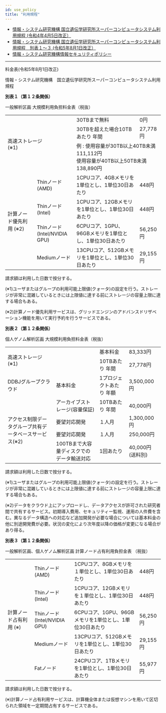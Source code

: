 ```yaml
---
id: use_policy
title: "利用規程"
---
```



- [情報・システム研究機構 国立遺伝学研究所スーパーコンピュータシステム利用規程 (令和4年4月5日改正）](/pdf/nigsc_use_policy_2204.pdf)
- [情報・システム研究機構 国立遺伝学研究所スーパーコンピュータシステム利用規程　別表１〜３ (令和5年8月1日改正）](/pdf/tables_of_nigsc_use_policy_20230801.pdf)
- [情報・システム研究機構情報セキュリティポリシー](/pdf/ROIS_security_policy.pdf)

---

料金表(令和5年8月1日改正)

情報・システム研究機構　国立遺伝学研究所スーパーコンピュータシステム利用規程

**別表１（第１２条関係）**

一般解析区画 大規模利用負担料金表（税抜）

<table>
	<tbody>
		<tr>
			<td colspan="2" rowspan="3">高速ストレージ<br />(※1)</td>
			<td>30TBまで無料</td>
			<td>0円</td>
		</tr>
		<tr>
			<td>30TBを超えた場合10TBあたり 年間</td>
			<td>27,778円</td>
		</tr>
		<tr>
			<td colspan="2">例 : 使用容量が30TB以上40TB未満  111,112円<br />使用容量が40TB以上50TB未満　138,890円</td>
		</tr>
		<tr>
			<td rowspan="4">計算ノード優先利用 (※2)</td>
			<td>Thinノード<br />(AMD)</td>
			<td>1CPUコア、4GBメモリを1単位とし、1単位30日あたり</td>
			<td>448円</td>
		</tr>
		<tr>
			<td>Thinノード
(Intel)</td>
			<td>1CPUコア、12GBメモリを1単位とし、1単位30日あたり</td>
			<td>448円</td>
		</tr>
		<tr>
			<td>Thinノード<br />(Intel/NVIDIA GPU)</td>
			<td>6CPUコア、1GPU、96GBメモリを1単位とし、1単位30日あたり</td>
			<td>56,250円</td>
		</tr>
		<tr>
			<td>Mediumノード</td>
			<td>13CPUコア、512GBメモリを1単位とし、1単位30日あたり</td>
			<td>29,155円</td>
		</tr>
	</tbody>
</table>

請求額は利用した日数で按分する。

(※1)ユーザまたはグループの利用可能上限値(クォータ)の設定を行う。ストレージが非常に混雑しているときには上限値に達する前にストレージの容量上限に達する場合もある。

(※2)計算ノード優先利用サービスは、グリッドエンジンのアドバンスドリザベーション機能を用いて実行予約を行うサービスである。


**別表２（第１２条関係）**

個人ゲノム解析区画 大規模利用負担料金表（税抜）

<table>
	<tbody>
		<tr>
			<td colspan="2" rowspan="2">高速ストレージ<br />(※1)</td>
			<td>基本料金</td>
			<td>83,333円</td>
		</tr>
		<tr>
			<td>10TBあたり 年間</td>
			<td>27,778円</td>
		</tr>
		<tr>
			<td>DDBJグループクラウド</td>
			<td>基本料金</td>
			<td>1プロジェクトあたり 年額</td>
			<td>3,500,000円</td>
		</tr>
		<tr>
			<td rowspan="4">アクセス制限データグループ共有データベースサービス(※2)</td>
			<td>アーカイブストレージ(容量保証)</td>
			<td>10TBあたり 年間</td>
			<td>40,000円</td>
		</tr>
		<tr>
			<td>要望対応開発</td>
			<td>１人月</td>
			<td>1,300,000円</td>
		</tr>
		<tr>
			<td>要望対応開発</td>
			<td>１人月</td>
			<td>250,000円</td>
		</tr>
		<tr>
			<td>100TBまで大容量ディスクでのデータ輸送対応</td>
			<td>1回あたり</td>
			<td>40,000円
(送料別)</td>
		</tr>
	</tbody>
</table>

請求額は利用した日数で按分する。

(※1)ユーザまたはグループの利用可能上限値(クォータ)の設定を行う。ストレージが非常に混雑しているときには上限値に達する前にストレージの容量上限に達する場合もある。

(※2)データをクラウド上にアップロードし、データアクセスが許可された研究者間で共有するサービス。初期導入費用、セキュリティー監視、運用の人件費を含む。異なるデータ構造への対応など追加開発が必要な場合については基本料金の他に別途開発費が必要。状況の変化により次年度以降の価格が変更になる場合があり得る。


**別表３（第１２条関係）**

一般解析区画、個人ゲノム解析区画 計算ノード占有利用負担金表 （税抜）

<table>
	<tbody>
		<tr>
			<td rowspan="5">計算ノード占有利用 (※)</td>
			<td>Thinノード<br />(AMD)</td>
			<td>1CPUコア、8GBメモリを１単位とし、1単位30日あたり</td>
			<td>448円</td>
		</tr>
		<tr>
			<td>Thinノード<br />(Intel)</td>
			<td>1CPUコア、12GBメモリを１単位とし、1単位30日あたり</td>
			<td>448円</td>
		</tr>
		<tr>
			<td>Thinノード<br />(Intel/NVIDIA GPU)</td>
			<td>6CPUコア、1GPU、96GBメモリを1単位とし、1単位30日あたり</td>
			<td>56,250円</td>
		</tr>
		<tr>
			<td>Mediumノード</td>
			<td>13CPUコア、512GBメモリを1単位とし、1単位30日あたり</td>
			<td>29,155円</td>
		</tr>
		<tr>
			<td>Fatノード</td>
			<td>24CPUコア、1TBメモリを1単位とし、1単位30日あたり</td>
			<td>55,977円</td>
		</tr>
	</tbody>
</table>

請求額は利用した日数で按分する。

(※)計算ノード占有利用サービスは、計算機全体または仮想マシンを用いて区切られた領域を一定期間占有するサービスである。
